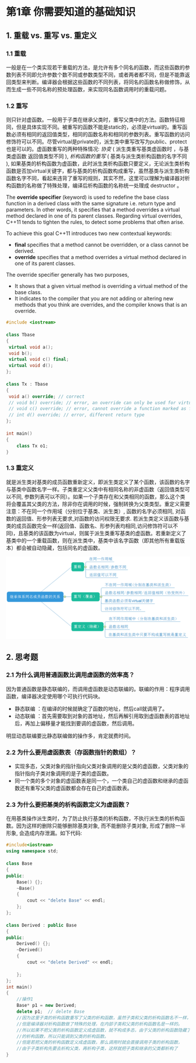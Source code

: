 # 第1章 你需要知道的基础知识

## 1. 重载 vs. 重写 vs. 重定义

### 1.1 **重载**

一般是在一个类实现若干重载的方法，是允许有多个同名的函数，而这些函数的参数列表不同即允许参数个数不同或参数类型不同，或者两者都不同，但是不能靠返回类型来判断。编译器会根据这些函数的不同列表，将同名的函数名称做修饰，从而生成一些不同名称的预处理函数，来实现同名函数调用时的重载问题。

### 1.2 **重写**

则只针对虚函数。一般用于子类在继承父类时，重写父类中的方法。函数特征相同，但是具体实现不同。被重写的函数不能是static的，必须是virtual的。重写函数必须有相同的返回值类型，相同的函数名称和相同的参数列表。重写函数的访问修饰符可以不同。尽管virtual是private的，派生类中重写改写为public、protect也是可以的。虚函数重写的两种特殊情况: *协变* ( 派生类重写基类虚函数时 ，与基类虚函数 返回值类型不同 ), *析构函数的重写* ( 基类与派生类析构函数的名字不同 ), 如果基类的析构函数为虚函数，此时派生类析构函数只要定义，无论派生类析构函数是否加virtual关键字，都与基类的析构函数构成重写，虽然基类与派生类析构函数名字不同，看起来违背了重写的规则，其实不然，这里可以理解为编译器对析构函数的名称做了特殊处理，编译后析构函数的名称统一处理成 destructor 。

The **override specifier** (keyword) is used to redefine the base class function in a derived class with the same signature i.e. return type and parameters. In other words, it specifies that a method overrides a virtual method declared in one of its parent classes. Regarding virtual overrides, C++11 tends to tighten the rules, to detect some problems that often arise.

To achieve this goal C++11 introduces two new contextual keywords:

- **final** specifies that a method cannot be overridden, or a class cannot be derived.
- **override** specifies that a method overrides a virtual method declared in one of its parent classes.

The override specifier generally has two purposes,

- It shows that a given virtual method is overriding a virtual method of the base class.
- It indicates to the compiler that you are not adding or altering new methods that you think are overrides, and the compiler knows that is an override.

```c++
#include <iostream>
 
class Tbase
{
 virtual void a();
 void b();
 virtual void c() final;
 virtual void d();
};
 
class Tx : Tbase
{
 void a() override; // correct
 // void b() override; // error, an override can only be used for virtual functions
 // void c() override; // error, cannot override a function marked as final
 // int d() override; // error, different return type
};
 
int main()
{
    class Tx o1;
}
```

### 1.3 **重定义**

就是派生类对基类的成员函数重新定义，即派生类定义了某个函数，该函数的名字与基类中函数名字一样。子类重定义父类中有相同名称的非虚函数（返回值类型可以不同, 参数列表可以不同）。如果一个子类存在和父类相同的函数，那么这个类将会覆盖其父类的方法，除非你在调用的时候，强制转换为父类类型。重定义需要注意：不在同一个作用域（分别位于基类、派生类）, 函数的名字必须相同, 对函数的返回值、形参列表无要求,对函数的访问权限无要求. 若派生类定义该函数与基类的成员函数完全一样(返回值、函数名、形参列表均相同,访问修饰符可以不同)，且基类的该函数为virtual，则属于派生类重写基类的虚函数。若重新定义了基类中的一个重载函数，则在派生类中，基类中该名字函数（即其他所有重载版本）都会被自动隐藏，包括同名的虚函数。

![](images/1.png)

## 2. 思考题

### 2.1 **为什么调用普通函数比调用虚函数的效率高？**

因为普通函数是静态联编的，而调用虚函数是动态联编的。联编的作用：程序调用函数，编译器决定使用哪个可执行代码块。

- 静态联编 ：在编译的时候就确定了函数的地址，然后call就调用了。
- 动态联编 ：首先需要取到对象的首地址，然后再解引用取到虚函数表的首地址后，再加上偏移量才能找到要调的虚函数，然后调用。

明显动态联编要比静态联编做的操作多，肯定就费时间。

### 2.2 **为什么要用虚函数表（存函数指针的数组）？**

- 实现多态，父类对象的指针指向父类对象调用的是父类的虚函数，父类对象的指针指向子类对象调用的是子类的虚函数。
- 同一个类的多个对象的虚函数表是同一个，一个类自己的虚函数和继承的虚函数还有重写父类的虚函数都会存在自己的虚函数表。

### 2.3 **为什么要把基类的析构函数定义为虚函数？**

在用基类操作派生类时，为了防止执行基类的析构函数，不执行派生类的析构函数。因为这样的删除只能够删除基类对象, 而不能删除子类对象, 形成了删除一半形象, 会造成内存泄漏。如下代码:

```c++
#include<iostream>  
using namespace std;  
  
class Base  
{  
public:  
    Base() {};  
    ~Base()   
    {  
        cout << "delete Base" << endl;  
    };  
};  
  
class Derived : public Base  
{  
public:  
    Derived() {};  
    ~Derived()  
    {  
        cout << "delete Derived" << endl;  
  
    };  
};  
int main()  
{  
    //操作1  
    Base* p1 = new Derived;  
    delete p1;  // delete Base
    //因为这里子类的析构函数重写了父类的析构函数，虽然子类和父类的析构函数名不一样，  
    //但是编译器对析构函数做了特殊的处理，在内部子类和父类的析构函数名是一样的。  
    //所以如果不把父类的析构函数定义成虚函数，就不构成多态，由于父类的析构函数隐藏了子类  
    //的析构函数，所以只能调到父类的析构函数。  
    //但是若把父类的析构函数定义成虚函数，那么调用时就会直接调用子类的析构函数，  
    //由于子类析构先要去析构父类，再析构子类，这样就把子类和继承的父类都析构了  
}  
```

